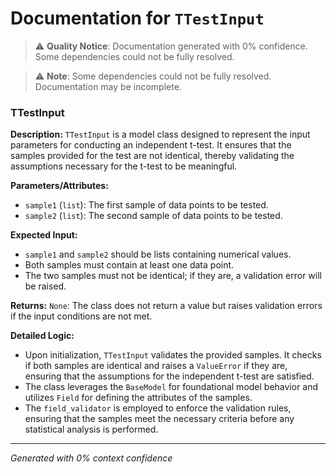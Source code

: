 # Documentation for `TTestInput`

> ⚠️ **Quality Notice**: Documentation generated with 0% confidence. Some dependencies could not be fully resolved.


> ⚠️ **Note**: Some dependencies could not be fully resolved. Documentation may be incomplete.
### TTestInput

**Description:**
`TTestInput` is a model class designed to represent the input parameters for conducting an independent t-test. It ensures that the samples provided for the test are not identical, thereby validating the assumptions necessary for the t-test to be meaningful.

**Parameters/Attributes:**
- `sample1` (`list`): The first sample of data points to be tested.
- `sample2` (`list`): The second sample of data points to be tested.

**Expected Input:**
- `sample1` and `sample2` should be lists containing numerical values. 
- Both samples must contain at least one data point.
- The two samples must not be identical; if they are, a validation error will be raised.

**Returns:**
`None`: The class does not return a value but raises validation errors if the input conditions are not met.

**Detailed Logic:**
- Upon initialization, `TTestInput` validates the provided samples. It checks if both samples are identical and raises a `ValueError` if they are, ensuring that the assumptions for the independent t-test are satisfied.
- The class leverages the `BaseModel` for foundational model behavior and utilizes `Field` for defining the attributes of the samples.
- The `field_validator` is employed to enforce the validation rules, ensuring that the samples meet the necessary criteria before any statistical analysis is performed.

---
*Generated with 0% context confidence*
